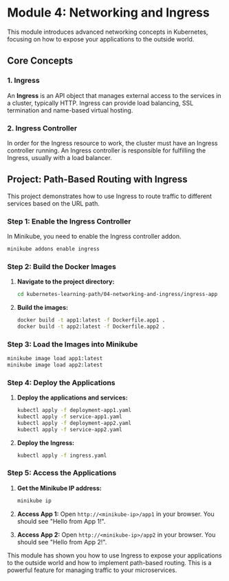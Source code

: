 # Module 4: Networking and Ingress

This module introduces advanced networking concepts in Kubernetes, focusing on how to expose your applications to the outside world.

## Core Concepts

### 1. Ingress

An **Ingress** is an API object that manages external access to the services in a cluster, typically HTTP. Ingress can provide load balancing, SSL termination and name-based virtual hosting.

### 2. Ingress Controller

In order for the Ingress resource to work, the cluster must have an Ingress controller running. An Ingress controller is responsible for fulfilling the Ingress, usually with a load balancer.

## Project: Path-Based Routing with Ingress

This project demonstrates how to use Ingress to route traffic to different services based on the URL path.

### Step 1: Enable the Ingress Controller

In Minikube, you need to enable the Ingress controller addon.

```bash
minikube addons enable ingress
```

### Step 2: Build the Docker Images

1.  **Navigate to the project directory:**
    ```bash
    cd kubernetes-learning-path/04-networking-and-ingress/ingress-app
    ```

2.  **Build the images:**
    ```bash
    docker build -t app1:latest -f Dockerfile.app1 .
    docker build -t app2:latest -f Dockerfile.app2 .
    ```

### Step 3: Load the Images into Minikube

```bash
minikube image load app1:latest
minikube image load app2:latest
```

### Step 4: Deploy the Applications

1.  **Deploy the applications and services:**
    ```bash
    kubectl apply -f deployment-app1.yaml
    kubectl apply -f service-app1.yaml
    kubectl apply -f deployment-app2.yaml
    kubectl apply -f service-app2.yaml
    ```

2.  **Deploy the Ingress:**
    ```bash
    kubectl apply -f ingress.yaml
    ```

### Step 5: Access the Applications

1.  **Get the Minikube IP address:**
    ```bash
    minikube ip
    ```

2.  **Access App 1:**
    Open `http://<minikube-ip>/app1` in your browser. You should see "Hello from App 1!".

3.  **Access App 2:**
    Open `http://<minikube-ip>/app2` in your browser. You should see "Hello from App 2!".

This module has shown you how to use Ingress to expose your applications to the outside world and how to implement path-based routing. This is a powerful feature for managing traffic to your microservices.
